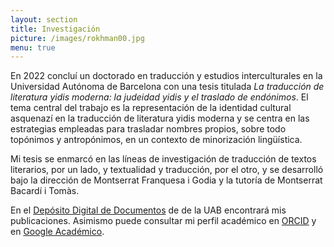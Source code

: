 ```yaml
---
layout: section
title: Investigación
picture: /images/rokhman00.jpg
menu: true
---
```


En 2022 concluí un doctorado en traducción y estudios interculturales en la Universidad Autónoma de Barcelona con una tesis titulada <i>La traducción de literatura yidis moderna: la judeidad yidis y el traslado de endónimos</i>. El tema central del trabajo es la representación de la identidad cultural asquenazí en la traducción de literatura yidis moderna y se centra en las estrategias empleadas para trasladar nombres propios, sobre todo topónimos y antropónimos, en un contexto de minorización lingüística.

Mi tesis se enmarcó en las líneas de investigación de traducción de textos literarios, por un lado, y textualidad y traducción, por el otro, y se desarrolló bajo la dirección de Montserrat Franquesa i Godia y la tutoría de Montserrat Bacardí i Tomàs.

En el [Depósito Digital de Documentos](https://ddd.uab.cat/search?ln=ca&sc=1&p=Ferrarons+Llagostera) de de la UAB encontrará mis publicaciones. Asimismo puede consultar mi perfil académico en [ORCID](https://orcid.org/0000-0003-0201-2454) y en [Google Académico](https://scholar.google.cat/citations?user=d8_Z61kAAAAJ&hl=ca).
